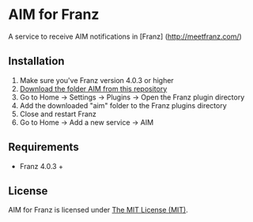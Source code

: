 # AIM for Franz

A service to receive AIM notifications in [Franz] (http://meetfranz.com/)


## Installation

1. Make sure you've Franz version 4.0.3 or higher
2. [Download the folder AIM from this repository](https://github.com/bshensky/franz-aim/archive/master.zip)
3. Go to Home -> Settings -> Plugins -> Open the Franz plugin directory
4. Add the downloaded "aim" folder to the Franz plugins directory
5. Close and restart Franz
6. Go to Home -> Add a new service -> AIM


## Requirements

- Franz 4.0.3 +


## License

AIM for Franz is licensed under [The MIT License (MIT)](LICENSE.md). 
